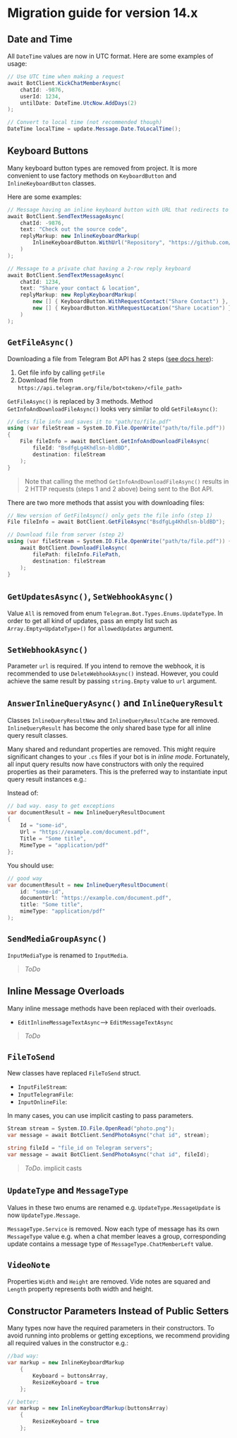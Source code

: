 # Migration guide for version 14.x

## Date and Time

All `DateTime` values are now in UTC format. Here are some examples of usage:

```csharp
// Use UTC time when making a request
await BotClient.KickChatMemberAsync(
    chatId: -9876,
    userId: 1234,
    untilDate: DateTime.UtcNow.AddDays(2)
);
```

```csharp
// Convert to local time (not recommended though)
DateTime localTime = update.Message.Date.ToLocalTime();
```

## Keyboard Buttons

Many keyboard button types are removed from project. It is more convenient to use factory methods on `KeyboardButton` and `InlineKeyboardButton` classes.

Here are some examples:

```csharp
// Message having an inline keyboard button with URL that redirects to a page
await BotClient.SendTextMessageAsync(
    chatId: -9876,
    text: "Check out the source code",
    replyMarkup: new InlineKeyboardMarkup(
        InlineKeyboardButton.WithUrl("Repository", "https://github.com/TelegramBots/Telegram.Bot")
    )
);
```

```csharp
// Message to a private chat having a 2-row reply keyboard
await BotClient.SendTextMessageAsync(
    chatId: 1234,
    text: "Share your contact & location",
    replyMarkup: new ReplyKeyboardMarkup(
        new [] { KeyboardButton.WithRequestContact("Share Contact") },
        new [] { KeyboardButton.WithRequestLocation("Share Location") },
    )
);
```

## `GetFileAsync()`

Downloading a file from Telegram Bot API has 2 steps ([see docs here](https://core.telegram.org/bots/api#getfile)):

1. Get file info by calling `getFile`
1. Download file from `https://api.telegram.org/file/bot<token>/<file_path>`

`GetFileAsync()` is replaced by 3 methods. Method `GetInfoAndDownloadFileAsync()` looks very similar to old `GetFileAsync()`:

```csharp
// Gets file info and saves it to "path/to/file.pdf"
using (var fileStream = System.IO.File.OpenWrite("path/to/file.pdf"))
{
    File fileInfo = await BotClient.GetInfoAndDownloadFileAsync(
        fileId: "BsdfgLg4Khdlsn-bldBD",
        destination: fileStream
    );
}
```

> Note that calling the method `GetInfoAndDownloadFileAsync()` results in 2 HTTP requests (steps 1 and 2 above) being sent to the Bot API.

There are two more methods that assist you with downloading files:

```csharp
// New version of GetFileAsync() only gets the file info (step 1)
File fileInfo = await BotClient.GetFileAsync("BsdfgLg4Khdlsn-bldBD");

// Download file from server (step 2)
using (var fileStream = System.IO.File.OpenWrite("path/to/file.pdf")) {
    await BotClient.DownloadFileAsync(
        filePath: fileInfo.FilePath,
        destination: fileStream
    );
}
```

## `GetUpdatesAsync()`, `SetWebhookAsync()`

Value `All` is removed from enum `Telegram.Bot.Types.Enums.UpdateType`. In order to get all kind of updates, pass an empty list such as `Array.Empty<UpdateType>()` for `allowedUpdates` argument.

## `SetWebhookAsync()`

Parameter `url` is required. If you intend to remove the webhook, it is recommended to use `DeleteWebhookAsync()` instead. However, you could achieve the same result by passing `string.Empty` value to `url` argument.

## `AnswerInlineQueryAsync()` and `InlineQueryResult`

Classes `InlineQueryResultNew` and `InlineQueryResultCache` are removed. `InlineQueryResult` has become the only shared base type for all inline query result classes.

Many shared and redundant properties are removed. This might require significant changes to your `.cs` files if your bot is in _inline mode_. Fortunately, all input query results now have constructors with only the required properties as their parameters. This is the preferred way to instantiate input query result instances e.g.:

Instead of:

```csharp
// bad way. easy to get exceptions
var documentResult = new InlineQueryResultDocument
{
    Id = "some-id",
    Url = "https://example.com/document.pdf",
    Title = "Some title",
    MimeType = "application/pdf"
};
```

You should use:

```csharp
// good way
var documentResult = new InlineQueryResultDocument(
    id: "some-id",
    documentUrl: "https://example.com/document.pdf",
    title: "Some title",
    mimeType: "application/pdf"
);
```

## `SendMediaGroupAsync()`

`InputMediaType` is renamed to `InputMedia`.

> *ToDo*

## Inline Message Overloads

Many inline message methods have been replaced with their overloads.

- `EditInlineMessageTextAsync`--> `EditMessageTextAsync`

> *ToDo*

## `FileToSend`

New classes have replaced `FileToSend` struct.

- `InputFileStream`:
- `InputTelegramFile`:
- `InputOnlineFile`:

In many cases, you can use implicit casting to pass parameters.

```csharp
Stream stream = System.IO.File.OpenRead("photo.png");
var message = await BotClient.SendPhotoAsync("chat id", stream);

string fileId = "file_id on Telegram servers";
var message = await BotClient.SendPhotoAsync("chat id", fileId);
```

> *ToDo*. implicit casts

## `UpdateType` and `MessageType`

Values in these two enums are renamed e.g. `UpdateType.MessageUpdate` is now `UpdateType.Message`.

`MessageType.Service` is removed. Now each type of message has its own `MessageType` value e.g. when a chat member leaves a group, corresponding update contains a message type of `MessageType.ChatMemberLeft` value.

## `VideoNote`

Properties `Width` and `Height` are removed. Vide notes are squared and `Length` property represents both width and height.

## Constructor Parameters Instead of Public Setters

Many types now have the required parameters in their constructors. To avoid running into problems or getting exceptions, we recommend providing all required values in the constructor e.g.:

```c#
//bad way:
var markup = new InlineKeyboardMarkup
    {
        Keyboard = buttonsArray,
        ResizeKeyboard = true
    };

// better:
var markup = new InlineKeyboardMarkup(buttonsArray)
    {
        ResizeKeyboard = true
    };
```
